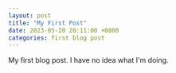 ```yaml
---
layout: post
title: "My First Post"
date: 2023-05-20 20:11:00 +0800
categories: first blog post
---
```

My first blog post.
I have no idea what I'm doing.